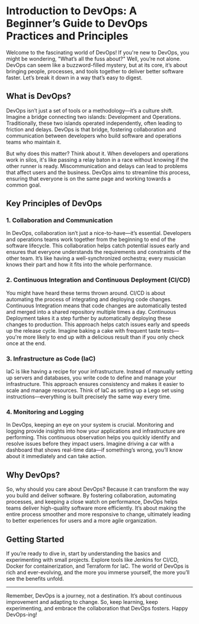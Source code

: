 # Introduction to DevOps: A Beginner’s Guide to DevOps Practices and Principles

Welcome to the fascinating world of DevOps! If you're new to DevOps, you might be wondering, "What’s all the fuss about?" Well, you’re not alone. DevOps can seem like a buzzword-filled mystery, but at its core, it’s about bringing people, processes, and tools together to deliver better software faster. Let’s break it down in a way that’s easy to digest.

## What is DevOps?

DevOps isn’t just a set of tools or a methodology—it’s a culture shift. Imagine a bridge connecting two islands: Development and Operations. Traditionally, these two islands operated independently, often leading to friction and delays. DevOps is that bridge, fostering collaboration and communication between developers who build software and operations teams who maintain it.

But why does this matter? Think about it. When developers and operations work in silos, it's like passing a relay baton in a race without knowing if the other runner is ready. Miscommunication and delays can lead to problems that affect users and the business. DevOps aims to streamline this process, ensuring that everyone is on the same page and working towards a common goal.

## Key Principles of DevOps

### 1. **Collaboration and Communication**

In DevOps, collaboration isn’t just a nice-to-have—it’s essential. Developers and operations teams work together from the beginning to end of the software lifecycle. This collaboration helps catch potential issues early and ensures that everyone understands the requirements and constraints of the other team. It’s like having a well-synchronized orchestra; every musician knows their part and how it fits into the whole performance.

### 2. **Continuous Integration and Continuous Deployment (CI/CD)**

You might have heard these terms thrown around. CI/CD is about automating the process of integrating and deploying code changes. Continuous Integration means that code changes are automatically tested and merged into a shared repository multiple times a day. Continuous Deployment takes it a step further by automatically deploying these changes to production. This approach helps catch issues early and speeds up the release cycle. Imagine baking a cake with frequent taste tests—you're more likely to end up with a delicious result than if you only check once at the end.

### 3. **Infrastructure as Code (IaC)**

IaC is like having a recipe for your infrastructure. Instead of manually setting up servers and databases, you write code to define and manage your infrastructure. This approach ensures consistency and makes it easier to scale and manage resources. Think of IaC as setting up a Lego set using instructions—everything is built precisely the same way every time.

### 4. **Monitoring and Logging**

In DevOps, keeping an eye on your system is crucial. Monitoring and logging provide insights into how your applications and infrastructure are performing. This continuous observation helps you quickly identify and resolve issues before they impact users. Imagine driving a car with a dashboard that shows real-time data—if something’s wrong, you’ll know about it immediately and can take action.

## Why DevOps?

So, why should you care about DevOps? Because it can transform the way you build and deliver software. By fostering collaboration, automating processes, and keeping a close watch on performance, DevOps helps teams deliver high-quality software more efficiently. It’s about making the entire process smoother and more responsive to change, ultimately leading to better experiences for users and a more agile organization.

## Getting Started

If you’re ready to dive in, start by understanding the basics and experimenting with small projects. Explore tools like Jenkins for CI/CD, Docker for containerization, and Terraform for IaC. The world of DevOps is rich and ever-evolving, and the more you immerse yourself, the more you’ll see the benefits unfold.

---

Remember, DevOps is a journey, not a destination. It’s about continuous improvement and adapting to change. So, keep learning, keep experimenting, and embrace the collaboration that DevOps fosters. Happy DevOps-ing!

